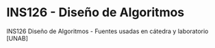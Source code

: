 # INS126 - Diseño de Algoritmos
INS126 Diseño de Algoritmos - Fuentes usadas en cátedra y laboratorio [UNAB]
